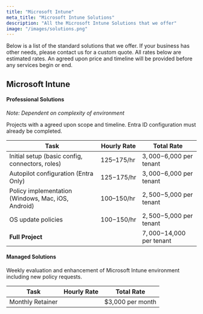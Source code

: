 ```yaml
---
title: "Microsoft Intune"
meta_title: "Microsoft Intune Solutions"
description: "All the Microsoft Intune Solutions that we offer"
image: "/images/solutions.png"
---
```


Below is a list of the standard solutions that we offer. If your business has other needs, please contact us for a custom quote. All rates below are estimated rates. An agreed upon price and timeline will be provided before any services begin or end.

## Microsoft Intune

#### Professional Solutions

*Note: Dependent on complexity of environment*

Projects with a agreed upon scope and timeline.
Entra ID configuration must already be completed.

| Task                                                        | Hourly Rate                            | Total Rate                  |
|-------------------------------------------------------------|----------------------------------------|-----------------------------|
| Initial setup (basic config, connectors, roles)             | $125–$175/hr                           | $3,000-$6,000 per tenant    |
| Autopilot configuration (Entra Only)                        | $125-$175/hr                           | $3,000-$6,000 per tenant    |
| Policy implementation (Windows, Mac, iOS, Android)          | $100–$150/hr                           | $2,500-$5,000 per tenant    |
| OS update policies                                          | $100-$150/hr                           | $2,500-$5,000 per tenant    |
| **Full Project**                                            |                                        | $7,000-$14,000 per tenant   |  

#### Managed Solutions

Weekly evaluation and enhancement of Microsoft Intune environment including new policy requests.

| Task                                                        | Hourly Rate                            | Total Rate                  |
|-------------------------------------------------------------|----------------------------------------|-----------------------------|
| Monthly Retainer                                            |                                        | $3,000 per month            |